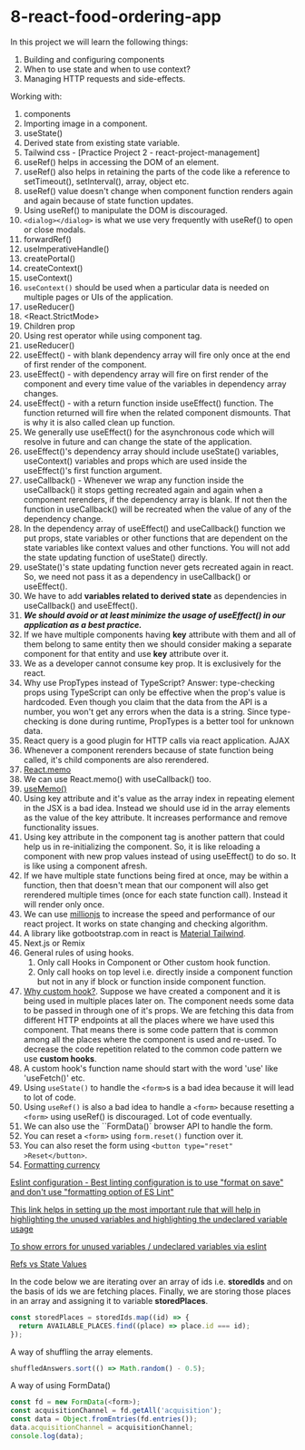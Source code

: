 # 8-react-food-ordering-app

In this project we will learn the following things:

1. Building and configuring components
2. When to use state and when to use context?
3. Managing HTTP requests and side-effects.

Working with:

1. components
2. Importing image in a component.
3. useState()
4. Derived state from existing state variable.
5. Tailwind css - [Practice Project 2 - react-project-management]
6. useRef() helps in accessing the DOM of an element.
7. useRef() also helps in retaining the parts of the code like a reference to setTimeout(), setInterval(), array, object etc.
8. useRef() value doesn't change when component function renders again and again because of state function updates.
9. Using useRef() to manipulate the DOM is discouraged.
10. `<dialog></dialog>` is what we use very frequently with useRef() to open or close modals.
11. forwardRef()
12. useImperativeHandle()
13. createPortal()
14. createContext()
15. useContext()
16. `useContext()` should be used when a particular data is needed on multiple pages or UIs of the application.
17. useReducer()
18. <React.StrictMode>
19. Children prop
20. Using rest operator while using component tag.
21. useReducer()
22. useEffect() - with blank dependency array will fire only once at the end of first render of the component.
23. useEffect() - with dependency array will fire on first render of the component and every time value of the variables in dependency array changes.
24. useEffect() - with a return function inside useEffect() function. The function returned will fire when the related component dismounts. That is why it is also called clean up function.
25. We generally use useEffect() for the asynchronous code which will resolve in future and can change the state of the application.
26. useEffect()'s dependency array should include useState() variables, useContext() variables and props which are used inside the useEffect()'s first function argument.
27. useCallback() - Whenever we wrap any function inside the useCallback() it stops getting recreated again and again when a component rerenders, if the dependency array is blank. If not then the function in useCallback() will be recreated when the value of any of the dependency change.
28. In the dependency array of useEffect() and useCallback() function we put props, state variables or other functions that are dependent on the state variables like context values and other functions. You will not add the state updating function of useState() directly.
29. useState()'s state updating function never gets recreated again in react. So, we need not pass it as a dependency in useCallback() or useEffect().
30. We have to add **variables related to derived state** as dependencies in useCallback() and useEffect().
31. **_We should avoid or at least minimize the usage of useEffect() in our application as a best practice._**
32. If we have multiple components having **key** attribute with them and all of them belong to same entity then we should consider making a separate component for that entity and use **key** attribute over it.
33. We as a developer cannot consume key prop. It is exclusively for the react.
34. Why use PropTypes instead of TypeScript? Answer: type-checking props using TypeScript can only be effective when the prop's value is hardcoded. Even though you claim that the data from the API is a number, you won't get any errors when the data is a string. Since type-checking is done during runtime, PropTypes is a better tool for unknown data.
35. React query is a good plugin for HTTP calls via react application. AJAX
36. Whenever a component rerenders because of state function being called, it's child components are also rerendered.
37. [React.memo](https://docs.google.com/document/d/1IKjPhw6a3TPKvmeJ9743PljP6ci7UkbkgNa3sQwVRWs/edit#heading=h.raq8jq8e7749)
38. We can use React.memo() with useCallback() too.
39. [useMemo()](https://docs.google.com/document/d/1IKjPhw6a3TPKvmeJ9743PljP6ci7UkbkgNa3sQwVRWs/edit#heading=h.cf9uscl5y5c8)
40. Using key attribute and it's value as the array index in repeating element in the JSX is a bad idea. Instead we should use id in the array elements as the value of the key attribute. It increases performance and remove functionality issues.
41. Using key attribute in the component tag is another pattern that could help us in re-initializing the component. So, it is like reloading a component with new prop values instead of using useEffect() to do so. It is like using a component afresh.
42. If we have multiple state functions being fired at once, may be within a function, then that doesn't mean that our component will also get rerendered multiple times (once for each state function call). Instead it will render only once.
43. We can use [millionjs](https://million.dev/) to increase the speed and performance of our react project. It works on state changing and checking algorithm.
44. A library like gotbootstrap.com in react is [Material Tailwind](https://www.material-tailwind.com/docs/react/accordion).
45. Next.js or Remix
46. General rules of using hooks.
    1. Only call Hooks in Component or Other custom hook function.
    2. Only call hooks on top level i.e. directly inside a component function but not in any if block or function inside component function.
47. [Why custom hook?](https://www.udemy.com/course/react-the-complete-guide-incl-redux/learn/lecture/39837042#content). Suppose we have created a component and it is being used in multiple places later on. The component needs some data to be passed in through one of it's props. We are fetching this data from different HTTP endpoints at all the places where we have used this component. That means there is some code pattern that is common among all the places where the component is used and re-used. To decrease the code repetition related to the common code pattern we use **custom hooks**.
48. A custom hook's function name should start with the word 'use' like 'useFetch()' etc.
49. Using `useState()` to handle the `<form>`s is a bad idea because it will lead to lot of code.
50. Using `useRef()` is also a bad idea to handle a `<form>` because resetting a `<form>` using useRef() is discouraged. Lot of code eventually.
51. We can also use the ``FormData()` browser API to handle the form.
52. You can reset a `<form>` using `form.reset()` function over it.
53. You can also reset the form using `<button type="reset" >Reset</button>`.
54. [Formatting currency](https://developer.mozilla.org/en-US/docs/Web/JavaScript/Reference/Global_Objects/Intl/NumberFormat)

[Eslint configuration - Best linting configuration is to use "format on save" and don't use "formatting option of ES Lint"](https://www.udemy.com/course/react-the-complete-guide-incl-redux/learn/lecture/8231814#questions/20789494)

[This link helps in setting up the most important rule that will help in highlighting the unused variables and highlighting the undeclared variable usage](https://www.dhiwise.com/post/essential-eslint-rules-for-react#1-react-jsx-uses-react-)

[To show errors for unused variables / undeclared variables via eslint](https://eslint.org/docs/latest/rules/no-undef)

[Refs vs State Values](https://www.udemy.com/course/react-the-complete-guide-incl-redux/learn/lecture/39836310#questions)

In the code below we are iterating over an array of ids i.e. **storedIds** and on the basis of ids we are fetching places. Finally, we are storing those places in an array and assigning it to variable **storedPlaces**.

```Javascript
const storedPlaces = storedIds.map((id) => {
  return AVAILABLE_PLACES.find((place) => place.id === id);
});
```

A way of shuffling the array elements.

```Javascript
shuffledAnswers.sort(() => Math.random() - 0.5);
```

A way of using FormData()

```Javascript
const fd = new FormData(<form>);
const acquisitionChannel = fd.getAll('acquisition');
const data = Object.fromEntries(fd.entries());
data.acquisitionChannel = acquisitionChannel;
console.log(data);
```


